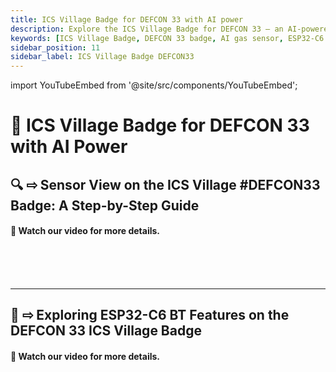 ```yaml
---
title: ICS Village Badge for DEFCON 33 with AI power
description: Explore the ICS Village Badge for DEFCON 33 — an AI-powered hardware platform with gas & alcohol sensors, ESP32 Wi-Fi, RTC, and WASM scripting. Designed for hands-on ICS security, featuring a full-color screen, GUI support, and open-source tools.
keywords: [ICS Village Badge, DEFCON 33 badge, AI gas sensor, ESP32-C6 WiFi, RP2350 microcontroller, WASM scripting, ICS security hardware, FREE-WILi, Zig, Rust, CircuitPython, MicroPython, I2C SAO expansion, real-time clock, GUI badge interface]
sidebar_position: 11
sidebar_label: ICS Village Badge DEFCON33
---
```


import YouTubeEmbed from '@site/src/components/YouTubeEmbed';

# 🤖 ICS Village Badge for DEFCON 33 with AI Power


## 🔍 ⇨ Sensor View on the ICS Village #DEFCON33 Badge: A Step-by-Step Guide

#### 🎥 Watch our video for more details.

<YouTubeEmbed videoId="SxH4wWSY1L0" />

<br/><br/><br/>

---

## 📡 ⇨ Exploring ESP32-C6 BT Features on the DEFCON 33 ICS Village Badge

#### 🎥 Watch our video for more details.

<YouTubeEmbed videoId="JAblyfNM6ss" />